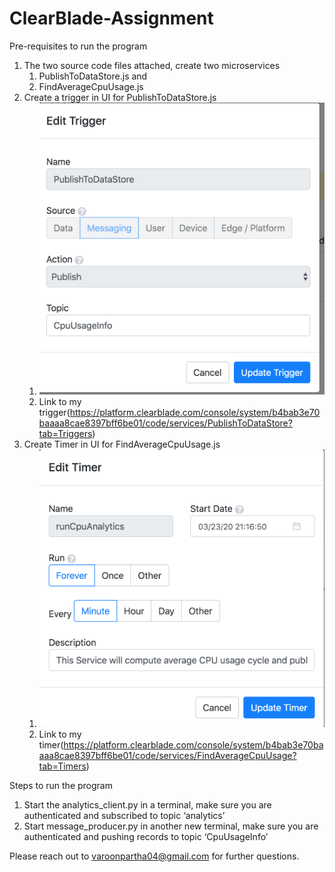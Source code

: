 # ClearBlade-Assignment


Pre-requisites to run the program

1. The two source code files attached, create two microservices 
    1. PublishToDataStore.js and
    2. FindAverageCpuUsage.js 
2. Create a trigger in UI for PublishToDataStore.js
    1. ![Screenshot of my trigger](https://github.com/varoonpartha04/ClearBlade-Assignment/blob/master/docs/Screen_Shot_of_Trigger.png)
    2. Link to my trigger(https://platform.clearblade.com/console/system/b4bab3e70baaaa8cae8397bff6be01/code/services/PublishToDataStore?tab=Triggers) 
3. Create Timer in UI for FindAverageCpuUsage.js
    1. ![Screenshot of my timer](https://github.com/varoonpartha04/ClearBlade-Assignment/blob/master/docs/Screen_Shot_of_Timer.png) 
    2. Link to my timer(https://platform.clearblade.com/console/system/b4bab3e70baaaa8cae8397bff6be01/code/services/FindAverageCpuUsage?tab=Timers)


Steps to run the program 

1. Start the analytics_client.py in a terminal, make sure you are authenticated and subscribed to topic ‘analytics’
2. Start message_producer.py in another new terminal, make sure you are authenticated and pushing records to topic ‘CpuUsageInfo’


Please reach out to varoonpartha04@gmail.com for further questions. 
